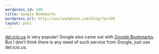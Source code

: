 ```yaml
--- 
wordpress_id: 199
title: Google Bookmarks
wordpress_url: http://anilwadghule.com/blog/?p=199
layout: post
---
```

<a href="http://del.icio.us/">del.icio.us</a> is very popular! Google also came out with <a href="http://www.google.com/bookmarks/">Google Bookmarks</a>. But I don’t think there is any need of such service from Google, just use del.icio.us.
